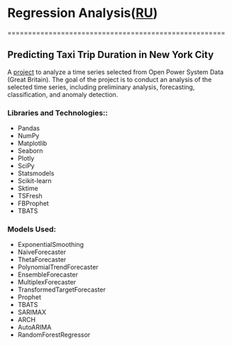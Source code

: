 # Regression Analysis([RU](https://github.com/termik88/final_projects_ml/blob/main/time_series/README.ru.md))
=====================================================
## Predicting Taxi Trip Duration in New York City

A [project](https://github.com/termik88/final_projects_ml/blob/main/time_series/project.ipynb) to analyze a time series selected from Open Power System Data (Great Britain). The goal of the project is to conduct an analysis of the selected time series, including preliminary analysis, forecasting, classification, and anomaly detection.

### Libraries and Technologies::

- Pandas
- NumPy
- Matplotlib
- Seaborn
- Plotly
- SciPy
- Statsmodels
- Scikit-learn
- Sktime
- TSFresh
- FBProphet
- TBATS

### Models Used:

- ExponentialSmoothing
- NaiveForecaster
- ThetaForecaster
- PolynomialTrendForecaster
- EnsembleForecaster
- MultiplexForecaster
- TransformedTargetForecaster
- Prophet
- TBATS
- SARIMAX
- ARCH
- AutoARIMA
- RandomForestRegressor